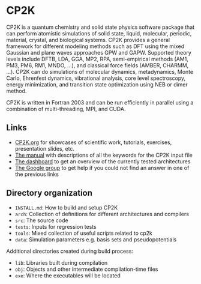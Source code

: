 # CP2K

CP2K is a quantum chemistry and solid state physics software package that can perform atomistic simulations of solid state, liquid, molecular, periodic, material, crystal, and biological systems. CP2K provides a general framework for different modeling methods such as DFT using the mixed Gaussian and plane waves approaches GPW and GAPW. Supported theory levels include DFTB, LDA, GGA, MP2, RPA, semi-empirical methods (AM1, PM3, PM6, RM1, MNDO, ...), and classical force fields (AMBER, CHARMM, ...). CP2K can do simulations of molecular dynamics, metadynamics, Monte Carlo, Ehrenfest dynamics, vibrational analysis, core level spectroscopy, energy minimization, and transition state optimization using NEB or dimer method.

CP2K is written in Fortran 2003 and can be run efficiently in parallel using a combination of multi-threading, MPI, and CUDA.

## Links

* [CP2K.org](https://www.cp2k.org) for showcases of scientific work, tutorials, exercises, presentation slides, etc.
* [The manual](https://manual.cp2k.org/) with descriptions of all the keywords for the CP2K input file
* [The dashboard](https://dashboard.cp2k.org) to get an overview of the currently tested architectures
* [The Google group](https://groups.google.com/group/cp2k) to get help if you could not find an answer in one of the previous links

## Directory organization

* `INSTALL.md`: How to build and setup CP2K
* `arch`: Collection of definitions for different architectures and compilers
* `src`: The source code
* `tests`: Inputs for regression tests
* `tools`: Mixed collection of useful scripts related to cp2k
* `data`: Simulation parameters e.g. basis sets and pseudopotentials

Additional directories created during build process:

* `lib`: Libraries built during compilation
* `obj`: Objects and other intermediate compilation-time files
* `exe`: Where the executables will be located
